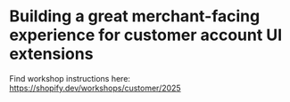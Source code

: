 # Building a great merchant-facing experience for customer account UI extensions

Find workshop instructions here: https://shopify.dev/workshops/customer/2025

